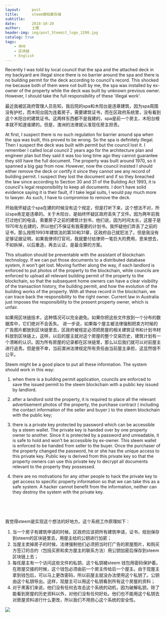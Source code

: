 ```yaml
---
layout:     post
title:      steem做档案存储
subtitle:   
date:       2018-10-20
author:     土猪
header-img: img/post_Steemit_logo_1200.jpg
catalog: true
tags:
    - 呼吁
    - 区块链
    - English
---
```



Recently I was told by local council that the spa and the attached deck in my backyard are illegal since there is no barrier around the spa and there is no building permit for the deck according to council's record.  This shocked me because both of them were not built by me,  the spa was installed by ex-owner of the property while the deck was built by unknown previous owner. However, I should take the full responsibility of these 'illegal work'.   



最近我被区政府管理人员告知，我后院的spa和木阳台是违章建筑，因为spa周围没有护栏，而木阳台因为连着房子，需要建筑证书，而在区政府系统里，没有看到这个木阳台的建筑证书。这两样东西都不是我建的，spa是前一个房主，木阳台根本就不知道谁建的。但是，澳洲的法律就认准现任房主担责。



At first, I suspect there is no such regulation for barrier around spa when the spa was built, this proved to be wrong. So the spa is definitely illegal.  Then I suspect the deck was built with permit but the council lost it.  I remember I called local council 2 years ago for the architecture plan and engineer plan but they said it was too long time ago they cannot guarantee they still have the full document.  The property was built around 1970, so it spanned a big gap from now.  However, now the council insisted I should either remove the deck or certify it since they cannot see any record of building permit.  I suspect they lost the document and if so they breached the law since according to  Section 30 and 31 of the Building Act 1993, it is council's legal responsibility to keep all documents.   I don't have solid evidence saying it is their fault, if I take legal suits, I would pay much more to lawyer.  As such, I have to compromise to remove the deck.



开始我怀疑这个spa在建的时候没有这个规定，但是打听下来，这个想法不对，所以spa肯定是违章的。关于木阳台，是始终怀疑区政府丢失了文件。因为两年前我打过他们的电话，索要房子之前的建筑计划书，他们说，因为时间太长，这屋子是1970年左右建的，所以他们不保证有我需要的计划书。我怀疑他们弄丢了之前的证书，那么按照1993年建筑法的第30和31章，区政府自己就犯法了。但是我没有足够证据证明，如果我律师打官司，我就要付给律师一笔巨大的费用，思来想去，不如拆掉，以后重造，再去认证，是最合算的方案。



This situation should be preventable with the assistant of blockchain technology. If we can put those documents to a distributed database system, it won't get lost.  Moving further along the way,  if each landlord is enforced to put photos of the property to the blockchain, while councils are enforced to upload all relevant building permit of the property to the blockchain, so that the subsequent home owners can have a clear visibility of the transaction history, the building permit, and how the evolution of the building works of the property.  With all these record in the blockchain, we can trace back the responsibility to the right owner.  Current law in Australia just imposes the responsibility to the present property owner, which is unfair. 



如果用区块链技术，这种情况可以完全避免。如果你把这些文件放到一个分布的数据库中，它们绝对不会丢失。 进一步说，如果每个屋主被法律强制把卖方时候的广告图片都放到区块链里去，区政府被规定必须把房屋的相关建筑证书和计划书材料放到区块链上，这样，以后的屋主就对这个房屋的整个交易历史，建筑计划有一个清晰的认识。因为所有房屋的记录都在区块链里，那么以后我们就可以对前屋主进行追责。但是很不幸，当前澳洲法律规定所有责任由当前屋主承担，这显然很不公平。





Steem might be a good place to put all these information.  The system should work in this way:  

1. when there is a building permit application, councils are enforced to save the issued permit to the steem blockchain with a public key issued by landlord.  

2. after a landlord sold the property, it is required to place all the relevant advertisement photos of the property, the purchase contract ( including the contact information of the seller and buyer ) to the steem blockchain with the public key;

3. there is a private key protected by password which can be accessible by a steem wallet. The private key is handed over by one property owner to another.  Since it is protected by a password and unreadable, it is safe to hold and won't be accessible by ex-owner. This steem wallet is enforced to be handed from seller to the buyer.  Once the purchaser of the property changed the password, he or she has the unique access to this private key.  Public key is derived from this private key so that the property owners can use this private key to decrypt all documents relevant to the property they possessed.

4. there are no motivations for any other people to hack the private key to get access to specific property information so that we can take this as a safe system.  A hacker cannot benefit from the information, neither can they destroy the system with the private key.

   ​

   ​

我觉得steem是实现这个想法的好地方。这个系统工作原理如下：

1. 当一个房子有建筑申请的时候，区政府应该把所有建筑申请，证书，规划保存到steem的区块链里去，用屋主给的公钥进行加密；
2. 当屋主卖掉房子的时候，法律强制他们必须把当时打广告的房屋图片，和购买方签订的合约（包括买房和卖方屋主的联系方法）用公钥加密后保存到steem区块链上去；
3. 每任屋主有一个访问这些文件的私钥，这个私钥被steem 钱包用密码保护着。在房屋交接的时候，这个钱包必须由前一个房主传给后一个屋主。由于现屋主拿到钱包后，可以马上更改密码，所以前屋主就没办法使用这个私钥了。公钥由这个私钥导出。这样，现屋主可以用这个私钥看到所有这个房屋的资料；
4. 对于黑客们来说，他们没有任何去攻击这个系统的动机，因为破解私钥，除了能看到房屋的历史资料以外，对他们没有任何好处。他们也不能用这个私钥去对房屋资料进行什么更改，所以我们不用担心这个系统的安全性。

![](https://cdn.steemitimages.com/DQmTxA8XsNnHtUbX8239RUnaNRX2V6iSMpGPXgaYKYh36Go/image.png)

